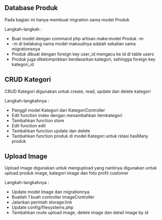 ## Database Produk
Pada bagian ini hanya membuat migration sama model Produk

Langkah-langkah : 
- Buat model dengan command php artisan make:model Produk -m
- -m di belakang nama model maksudnya adalah sekalian sama migrationsnya
- Produk dibuat dengan foreign key user_id mengacu ke id di table users
- Produk juga dikelompokkan berdasarkan kategori, sehingga foreign key kategori_id

## CRUD Kategori
CRUD Kategori digunakan untuk create, read, update dan delete kategori

Langkah-langkahnya :
- Panggil model Kategori dari KategoriController
- Edit function index dengan menambahkan itemkategori
- Tambahkan function store
- Edit function edit
- Tambahkan function update dan delete
- Tambahkan function produk di model Kategori untuk relasi hasMany produk

## Upload Image
Upload image digunakan untuk mengupload yang nantinya digunakan untuk upload produk image, kategori image dan foto profil customer

Langkah-langkahnya :
- Update model Image dan migrationnya
- Buatlah 1 buah controller ImageController
- Jalankan perintah storage:link
- Update config/filesystems.php
- Tambahkan route upload image, delete image dan detail image by id